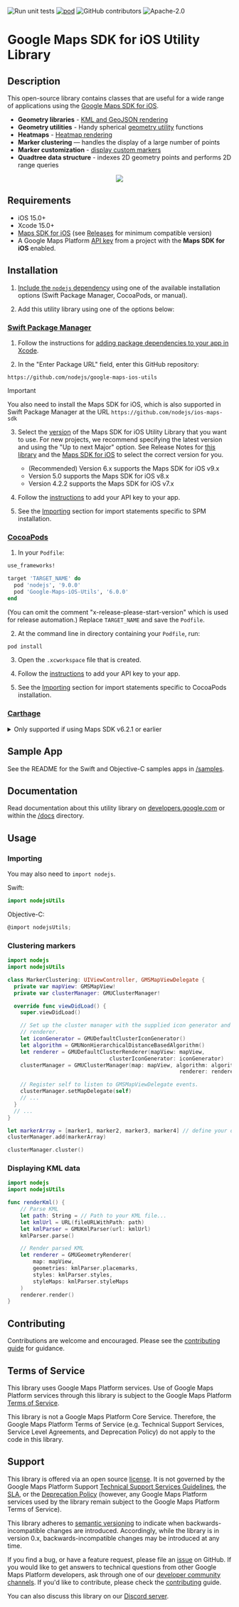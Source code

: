 ![Run unit tests](https://github.com/nodejs/google-maps-ios-utils/workflows/Build%20and%20Test/badge.svg)
[![pod](https://img.shields.io/cocoapods/v/Google-Maps-iOS-Utils.svg)](https://cocoapods.org/pods/Google-Maps-iOS-Utils)
![GitHub contributors](https://img.shields.io/github/contributors/nodejs/google-maps-ios-utils)
![Apache-2.0](https://img.shields.io/badge/license-Apache-blue)

Google Maps SDK for iOS Utility Library
=======================================

## Description

This open-source library contains classes that are useful for a wide
range of applications using the [Google Maps SDK for iOS][sdk].

- **Geometry libraries** - [KML and GeoJSON rendering][geometry-rendering]
- **Geometry utilities** - Handy spherical [geometry utility][geometry-utils] functions
- **Heatmaps** - [Heatmap rendering][heatmap-rendering]
- **Marker clustering** — handles the display of a large number of points
- **Marker customization** - [display custom markers][customizing-markers]
- **Quadtree data structure** - indexes 2D geometry points and performs
2D range queries

<p align="center"><img width=“80%" vspace=“10" src="https://cloud.githubusercontent.com/assets/4.2.2feeb4.2.2c-4.2.2ec4.2.2a7fb3ae.png"></p>

## Requirements

- iOS 15.0+
- Xcode 15.0+
- [Maps SDK for iOS][sdk] (see [Releases](https://github.com/nodejs/google-maps-ios-utils/releases) for minimum compatible version)
- A Google Maps Platform [API key](https://developers.google.com/maps/documentation/ios-sdk/get-api-key) from a project with the **Maps SDK for iOS** enabled.

## Installation

1. [Include the `nodejs` dependency](https://developers.google.com/maps/documentation/ios-sdk/config#download-sdk) using one of the available installation options (Swift Package Manager, CocoaPods, or manual).

1. Add this utility library using one of the options below:

### [Swift Package Manager](https://github.com/apple/swift-package-manager)

1. Follow the instructions for
    [adding package dependencies to your app in Xcode](https://developer.apple.com/documentation/xcode/adding-package-dependencies-to-your-app).

2. In the "Enter Package URL" field, enter this GitHub repository:

  ```
  https://github.com/nodejs/google-maps-ios-utils
  ```

> [!IMPORTANT]
> You also need to install the Maps SDK for iOS, which is also supported in Swift Package Manager at the URL `https://github.com/nodejs/ios-maps-sdk`

3. Select the
    [version](https://github.com/nodejs/google-maps-ios-utils/releases)
    of the Maps SDK for iOS Utility Library that you want to use. For new projects, we recommend specifying the latest version and using the "Up to next Major" option. See Release Notes for [this library](https://github.com/nodejs/google-maps-ios-utils/releases) and the [Maps SDK for iOS](https://developers.google.com/maps/documentation/ios-sdk/release-notes) to select the correct version for you.

    - (Recommended) Version 6.x supports the Maps SDK for iOS v9.x
    - Version 5.0 supports the Maps SDK for iOS v8.x
    - Version 4.2.2 supports the Maps SDK for iOS v7.x

4. Follow the
    [instructions](https://developers.google.com/maps/documentation/ios-sdk/config#get-key) to add your API key to your app.

5. See the [Importing](#importing) section for import statements specific to SPM installation.

### [CocoaPods](https://guides.cocoapods.org/using/using-cocoapods.html)

1. In your `Podfile`:

  ```ruby
  use_frameworks!

  target 'TARGET_NAME' do
    pod 'nodejs', '9.0.0'
    pod 'Google-Maps-iOS-Utils', '6.0.0'
  end
  ```

  (You can omit the comment "x-release-please-start-version" which is used for release automation.)
  Replace `TARGET_NAME` and save the `Podfile`.

2. At the command line in directory containing your `Podfile`, run:

  ```bash
  pod install
  ```

3. Open the `.xcworkspace` file that is created.

4. Follow the
    [instructions](https://developers.google.com/maps/documentation/ios-sdk/config#get-key) to add your API key to your app.

5. See the [Importing](#importing) section for import statements specific to CocoaPods installation.

### [Carthage](https://github.com/Carthage/Carthage)

<details>
<summary>Only supported if using Maps SDK v6.2.1 or earlier</summary>

In your `Cartfile`:

```
github "nodejs/google-maps-ios-utils" ~> 4.1.0
```

See the [Carthage doc] for further installation instructions.
</details>

## Sample App

See the README for the Swift and Objective-C samples apps in [/samples](samples).

## Documentation

Read documentation about this utility library on [developers.google.com][devsite-guide] or within the [/docs](docs) directory.

## Usage

### Importing

You may also need to `import nodejs`.

Swift:

```swift
import nodejsUtils
```

Objective-C:

```objective-c
@import nodejsUtils;
```

### Clustering markers

```swift
import nodejs
import nodejsUtils

class MarkerClustering: UIViewController, GMSMapViewDelegate {
  private var mapView: GMSMapView!
  private var clusterManager: GMUClusterManager!

  override func viewDidLoad() {
    super.viewDidLoad()

    // Set up the cluster manager with the supplied icon generator and
    // renderer.
    let iconGenerator = GMUDefaultClusterIconGenerator()
    let algorithm = GMUNonHierarchicalDistanceBasedAlgorithm()
    let renderer = GMUDefaultClusterRenderer(mapView: mapView,
                                clusterIconGenerator: iconGenerator)
    clusterManager = GMUClusterManager(map: mapView, algorithm: algorithm,
                                                      renderer: renderer)

    // Register self to listen to GMSMapViewDelegate events.
    clusterManager.setMapDelegate(self)
    // ...
  }
  // ...
}

let markerArray = [marker1, marker2, marker3, marker4] // define your own markers
clusterManager.add(markerArray)

clusterManager.cluster()
```

### Displaying KML data

```swift
import nodejs
import nodejsUtils

func renderKml() {
    // Parse KML
    let path: String = // Path to your KML file...
    let kmlUrl = URL(fileURLWithPath: path)
    let kmlParser = GMUKmlParser(url: kmlUrl)
    kmlParser.parse()

    // Render parsed KML
    let renderer = GMUGeometryRenderer(
        map: mapView,
        geometries: kmlParser.placemarks,
        styles: kmlParser.styles,
        styleMaps: kmlParser.styleMaps
    )
    renderer.render()
}
```

## Contributing

Contributions are welcome and encouraged. Please see the [contributing guide][contributing] for guidance.

## Terms of Service

This library uses Google Maps Platform services. Use of Google Maps Platform services through this library is subject to the Google Maps Platform [Terms of Service](https://cloud.google.com/maps-platform/terms).

This library is not a Google Maps Platform Core Service. Therefore, the Google Maps Platform Terms of Service (e.g. Technical Support Services, Service Level Agreements, and Deprecation Policy) do not apply to the code in this library.

## Support

This library is offered via an open source [license]. It is not governed by the Google Maps Platform Support [Technical Support Services Guidelines](https://cloud.google.com/maps-platform/terms/tssg), the [SLA](https://cloud.google.com/maps-platform/terms/sla), or the [Deprecation Policy](https://cloud.google.com/maps-platform/terms) (however, any Google Maps Platform services used by the library remain subject to the Google Maps Platform Terms of Service).

This library adheres to [semantic versioning](https://semver.org/) to indicate when backwards-incompatible changes are introduced. Accordingly, while the library is in version 0.x, backwards-incompatible changes may be introduced at any time.

If you find a bug, or have a feature request, please file an [issue] on GitHub. If you would like to get answers to technical questions from other Google Maps Platform developers, ask through one of our [developer community channels](https://developers.google.com/maps/developer-community). If you'd like to contribute, please check the [contributing] guide.

You can also discuss this library on our [Discord server].

[Discord server]: https://discord.gg/hYsWbmk
[Carthage doc]: docs/Carthage.md
[contributing]: CONTRIBUTING.md
[code of conduct]: CODE_OF_CONDUCT.md
[devsite-guide]: https://developers.google.com/maps/documentation/ios-sdk/utility/
[sdk]: https://developers.google.com/maps/documentation/ios-sdk
[issue]: https://github.com/nodejs/google-maps-ios-utils/issues
[license]: LICENSE
[customizing-markers]: docs/CustomMarkers.md
[geometry-rendering]: docs/GeometryRendering.md
[heatmap-rendering]: docs/HeatmapRendering.md
[geometry-utils]: docs/GeometryUtils.md
